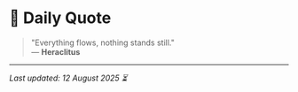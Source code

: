 # 📜 Daily Quote

> "Everything flows, nothing stands still."  
> — **Heraclitus**

---

_Last updated: 12 August 2025 ⏳_
